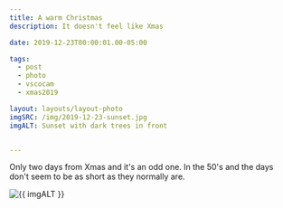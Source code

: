 ```yaml
---
title: A warm Christmas
description: It doesn't feel like Xmas

date: 2019-12-23T00:00:01.00-05:00

tags:
  - post
  - photo
  - vscocam
  - xmas2019

layout: layouts/layout-photo
imgSRC: /img/2019-12-23-sunset.jpg
imgALT: Sunset with dark trees in front


---
```

Only two days from Xmas and it's an odd one. In the 50's and the days don't seem to be as short as they normally are.
<p><img class="u-photo img-polaroid" src="{{ imgSRC }}" alt="{{ imgALT }}"></p>
